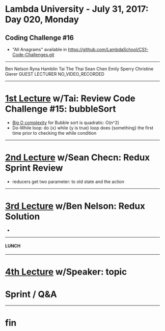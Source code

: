 # Lambda University - July 31, 2017: Day 020, Monday
## Coding Challenge #16
- "All Anagrams" available in https://github.com/LambdaSchool/CS1-Code-Challenges.git
***
Ben Nelson
Ryna Hamblin
Tai The Thai
Sean Chen
Emily Sperry
Christine Gierer
GUEST LECTURER
NO_VIDEO_RECORDED
***
# [1st Lecture](https://youtu.be/Ex_uCsMLQnI) w/Tai: Review Code Challenge #15: bubbleSort
- [Big O complexity](https://medium.com/cesars-tech-insights/big-o-notation-javascript-25c79f50b19b) for Bubble sort is quadratic: O(n^2)
- Do-While loop: do {x} while {y is true} loop does {something} the first time prior to checking the while condition
***
# [2nd Lecture](NO_VIDEO_RECORDED) w/Sean Checn: Redux Sprint Review
- reducers get two parameter: to old state and the action
***
# [3rd Lecture](VIDEO_RECORDED_NOT_POSTED) w/Ben Nelson: Redux Solution
-
***
#### LUNCH
***
# [4th Lecture](VIDEO_RECORDED_NOT_POSTED) w/Speaker: topic
# Sprint / Q&A
***
# fin
